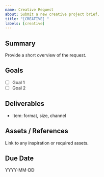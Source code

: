 ```yaml
---
name: Creative Request
about: Submit a new creative project brief.
title: "[CREATIVE] "
labels: [creative]
---
```


## Summary
Provide a short overview of the request.

## Goals
- [ ] Goal 1
- [ ] Goal 2

## Deliverables
- Item: format, size, channel

## Assets / References
Link to any inspiration or required assets.

## Due Date
YYYY-MM-DD
